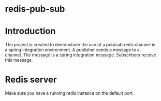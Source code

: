 redis-pub-sub
=============

# Introduction
The project is created to demonstrate the use of a pub/sub redis channel in a spring integration environment.
A publisher sends a message to a channel. The message is a spring integration message.
Subscribers receive this message.

# Redis server
Make sure you have a running redis instance on the default port.
